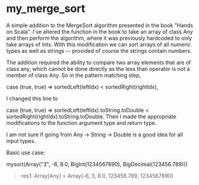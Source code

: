 # my_merge_sort
A simple addition to the MergeSort algorithm presented in the book "Hands on Scala". I've altered the function in the book to take an array of class Any and then perform the algorithm, where it was previously hardcoded to only take arrays of Ints. With this modification we can sort arrays of all numeric types as well as strings -- provided of course the strings contain numbers.

The addition required the ability to compare two array elements that are of class any, which cannot be done directly as the less than operator is not a member of class Any. So in the pattern matching step,

case (true, true) => sortedLeft(leftIdx) < sortedRight(rightIdx),

I changed this line to 

case (true, true) => sortedLeft(leftIdx).toString.toDouble < sortedRight(rightIdx).toString.toDouble. Then I made the appropriate modifications to the function argument type and return type.

I am not sure if going from Any -> String -> Double is a good idea for all input types.

Basic use case:

mysort(Array("3", -6, 8.0, BigInt(1234567890), BigDecimal(123456.789)))
  > res1: Array[Any] = Array(-6, 3, 8.0, 123456.789, 1234567890)



